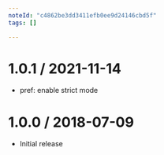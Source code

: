 ```yaml
---
noteId: "c4862be3dd3411efb0ee9d24146cbd5f"
tags: []

---
```


1.0.1 / 2021-11-14
==================

  * pref: enable strict mode

1.0.0 / 2018-07-09
==================

  * Initial release
